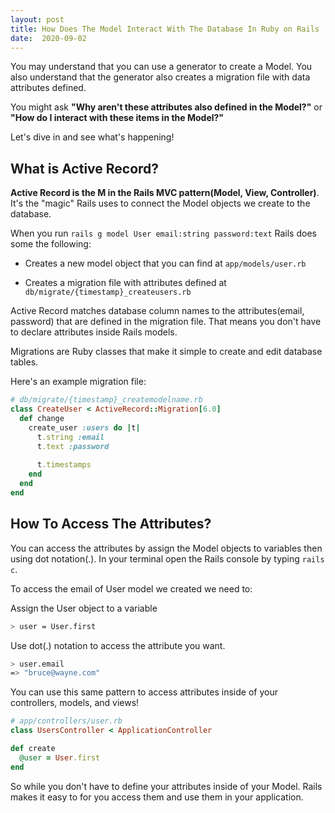 ```yaml
---
layout: post
title: How Does The Model Interact With The Database In Ruby on Rails
date:  2020-09-02
---
```


You may understand that you can use a generator to create a Model. You also understand that the generator also creates a migration file with data attributes defined. 

You might ask **"Why aren't these attributes also defined in the Model?"** or **"How do I interact with these items in the Model?"**

Let's dive in and see what's happening!


## What is Active Record?

**Active Record is the M in the Rails MVC pattern(Model, View, Controller)**. It's the "magic" Rails uses to connect the Model objects we create to the database.

When you run `rails g model User email:string password:text` Rails does some the following:

* Creates a new model object that you can find at `app/models/user.rb`

* Creates a migration file with attributes defined at `db/migrate/{timestamp}_createusers.rb`

Active Record matches database column names to the attributes(email, password) that are defined in the migration file. That means you don't have to declare attributes inside Rails models.

Migrations are Ruby classes that make it simple to create and edit database tables. 

Here's an example migration file:

```ruby
# db/migrate/{timestamp}_createmodelname.rb
class CreateUser < ActiveRecord::Migration[6.0]
  def change
    create_user :users do |t|
      t.string :email
      t.text :password
 
      t.timestamps
    end
  end
end
```

## How To Access The Attributes?

You can access the attributes by assign the Model objects to variables then using dot notation(.). In your terminal open the Rails console by typing `rails c`. 

To access the email of User model we created we need to: 

Assign the User object to a variable

```bash
> user = User.first
```

Use dot(.) notation to access the attribute you want.

```bash
> user.email
=> "bruce@wayne.com"
```

You can use this same pattern to access attributes inside of your controllers, models, and views!

```ruby
# app/controllers/user.rb
class UsersController < ApplicationController

def create
  @user = User.first
end
```

So while you don't have to define your attributes inside of your Model. Rails makes it easy to for you access them and use them in your application.




